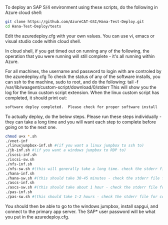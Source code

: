 To deploy an SAP S/4 environment using these scripts, do the following in Azure cloud shell:

```bash
git clone https://github.com/AzureCAT-GSI/Hana-Test-Deploy.git
cd Hana-Test-Deploy/tests
```

Edit the azuredeploy.cfg with your own values.  You can use vi, emacs or visual studio code within cloud shell.

In cloud shell, if you get timed out on running any of the following, the operation that you were running will still complete - it's all running within Azure.  

For all machines, the username and password to login with are controled by the azuredeploy.cfg
To check the status of any of the software installs, you can ssh to the machine, sudo to root, and do the following:
tail -f /var/lib/waagent/custom-script/download/0/stderr
This will show you the log for the linux custom script extension.  When the linux custom script has completed, it should print out:

```bash
software deploy completed.  Please check for proper software install
```

To actually deploy, do the below steps.  Please run these steps individually - they can take a long time and you will want each step to complete before going on to the next one.

```bash
chmod u+x *.sh
./vnet-inf
./linuxjumpbox-inf.sh #(if you want a linux jumpbox to ssh to)
./jb-inf.sh #(if you want a windows jumpbox to RDP to)
./iscsi-inf.sh
./iscsi-sw.sh
./nfs-inf.sh
./nfs-sw.sh #(this will generally take a long time. check the stderr file)
./hana-inf.sh
./hana-sw.sh #(this should take 30-45 minutes - check the stderr file for completion)
./ascs-inf.sh
./ascs-sw.sh #(this should take about 1 hour - check the stderr file for completion)
./pas-inf.sh
./pas-sw.sh #(this should take 1-2 hours - check the stderr file for completion)
```

You should then be able to go to the windows jumpbox, install sapgui, and connect to the primary app server.  The SAP* user password will be what you put in the azuredeploy.cfg.
